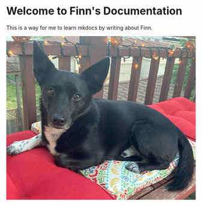 # Welcome to Finn's Documentation

This is a way for me to learn mkdocs by writing about Finn.

![Finn](assets/images/finndex.png)
